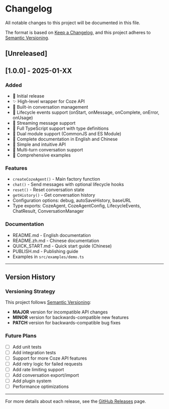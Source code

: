 # Changelog

All notable changes to this project will be documented in this file.

The format is based on [Keep a Changelog](https://keepachangelog.com/en/1.0.0/),
and this project adheres to [Semantic Versioning](https://semver.org/spec/v2.0.0.html).

## [Unreleased]

## [1.0.0] - 2025-01-XX

### Added
- 🎉 Initial release
- ✨ High-level wrapper for Coze API
- 🔄 Built-in conversation management
- 📡 Lifecycle events support (onStart, onMessage, onComplete, onError, onUsage)
- 💬 Streaming message support
- 🎯 Full TypeScript support with type definitions
- 🔌 Dual module support (CommonJS and ES Module)
- 📝 Complete documentation in English and Chinese
- 🚀 Simple and intuitive API
- 🔄 Multi-turn conversation support
- 📖 Comprehensive examples

### Features
- `createCozeAgent()` - Main factory function
- `chat()` - Send messages with optional lifecycle hooks
- `reset()` - Reset conversation state
- `getHistory()` - Get conversation history
- Configuration options: debug, autoSaveHistory, baseURL
- Type exports: CozeAgent, CozeAgentConfig, LifecycleEvents, ChatResult, ConversationManager

### Documentation
- README.md - English documentation
- README.zh.md - Chinese documentation
- QUICK_START.md - Quick start guide (Chinese)
- PUBLISH.md - Publishing guide
- Examples in `src/examples/demo.ts`

---

## Version History

### Versioning Strategy

This project follows [Semantic Versioning](https://semver.org/):

- **MAJOR** version for incompatible API changes
- **MINOR** version for backwards-compatible new features
- **PATCH** version for backwards-compatible bug fixes

### Future Plans

- [ ] Add unit tests
- [ ] Add integration tests
- [ ] Support for more Coze API features
- [ ] Add retry logic for failed requests
- [ ] Add rate limiting support
- [ ] Add conversation export/import
- [ ] Add plugin system
- [ ] Performance optimizations

---

For more details about each release, see the [GitHub Releases](https://github.com/yourusername/jacky-coze-api/releases) page.

